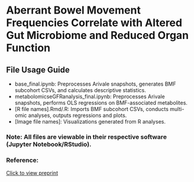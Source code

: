 # Aberrant Bowel Movement Frequencies Correlate with Altered Gut Microbiome and Reduced Organ Function
## File Usage Guide
 * base_final.ipynb: Preprocesses Arivale snapshots, generates BMF subcohort CSVs, and calculates descriptive statistics.
 * metabolomicseGFRanalysis_final.ipynb: Preprocesses Arivale snapshots, performs OLS regressions on BMF-associated metabolites.
 * [R file names].Rmd/.R: Imports BMF subcohort CSVs, conducts multi-omic analyses, outputs regressions and plots.
 * [Image file names]: Visualizations generated from R analyses.
### Note: All files are viewable in their respective software (Jupyter Notebook/RStudio).

### Reference:
 [Click to view preprint](https://www.biorxiv.org/content/10.1101/2023.03.04.531100v1.article-metrics)
